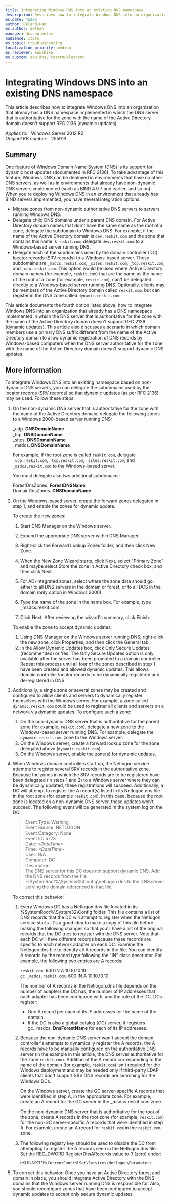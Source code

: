 ```yaml
---
title: Integrating Windows DNS into an existing DNS namespace
description: Describes how to integrate Windows DNS into an organization that already has a DNS namespace implemented in which the DNS server that is authoritative for the zone with the name of the Active Directory domain doesn't support RFC 2136 (dynamic updates).
ms.date: 45286
author: Deland-Han
ms.author: delhan
manager: dcscontentpm
audience: itpro
ms.topic: troubleshooting
localization_priority: medium
ms.reviewer: kaushika
ms.custom: sap:dns, csstroubleshoot
---
```

# Integrating Windows DNS into an existing DNS namespace

This article describes how to integrate Windows DNS into an organization that already has a DNS namespace implemented in which the DNS server that is authoritative for the zone with the name of the Active Directory domain doesn't support RFC 2136 (dynamic updates).

_Applies to:_ &nbsp; Windows Server 2012 R2  
_Original KB number:_ &nbsp; 255913

## Summary

One feature of Windows Domain Name System (DNS) is its support for dynamic host updates (documented in RFC 2136). To take advantage of this feature, Windows DNS can be deployed in environments that have no other DNS servers, as well as in environments that already have non-dynamic DNS servers implemented (such as BIND 4.9.7 and earlier, and so on). When you're deploying Windows DNS in an environment that already has BIND servers implemented, you have several integration options:

- Migrate zones from non-dynamic authoritative DNS servers to servers running Windows DNS.
- Delegate child DNS domains under a parent DNS domain. For Active Directory domain names that don't have the same name as the root of a zone, delegate the subdomain to Windows DNS. For example, if the name of the Active Directory domain is `dev.reskit.com` and the zone that contains this name is `reskit.com`, delegate `dev.reskit.com` to a Windows-based server running DNS.
- Delegate each of the subdomains used by the domain controller (DC) locator records (SRV records) to a Windows-based server. These subdomains are `_msdcs.reskit.com`, `_sites.reskit.com`, `_tcp.reskit.com`, and `_udp.reskit.com`. This option would be used where Active Directory domain names (for example, `reskit.com`) that are the same as the name of the root of a zone (for example, `reskit.com`), can't be delegated directly to a Windows-based server running DNS. Optionally, clients may be members of the Active Directory domain called `reskit.com`, but can register in the DNS zone called `dynamic.reskit.com`.  

This article documents the fourth option listed above, how to integrate Windows DNS into an organization that already has a DNS namespace implemented in which the DNS server that is authoritative for the zone with the name of the Active Directory domain doesn't support RFC 2136 (dynamic updates). This article also discusses a scenario in which domain members use a primary DNS suffix different from the name of the Active Directory domain to allow dynamic registration of DNS records by Windows-based computers when the DNS server authoritative for the zone with the name of the Active Directory domain doesn't support dynamic DNS updates.  

## More information

To integrate Windows DNS into an existing namespace based on non-dynamic DNS servers, you can delegate the subdomains used by the locator records (SRV records) so that dynamic updates (as per RFC 2136) may be used. Follow these steps:  

1. On the non-dynamic DNS server that is authoritative for the zone with the name of the Active Directory domain, delegate the following zones to a Windows 2000-based server running DNS:

    _udp. **DNSDomainName**  
    _tcp. **DNSDomainName**  
    _sites. **DNSDomainName**  
    _msdcs. **DNSDomainName**  

    For example, if the root zone is called `reskit.com`, delegate `_udp.reskit.com`, `_tcp.reskit.com`, `_sites.reskit.com`, and `_msdcs.reskit.com` to the Windows-based server.  

    You must delegate also two additional subdomains:

    ForestDnsZones. **ForestDNSName**  
    DomainDnsZones. **DNSDomainName**  

2. On the Windows-based server, create the forward zones delegated in step 1, and enable the zones for dynamic update.

    To create the new zones:

      1. Start DNS Manager on the Windows server.  

      2. Expand the appropriate DNS server within DNS Manager.
      3. Right-click the Forward Lookup Zones folder, and then click New Zone.
      4. When the New Zone Wizard starts, click Next, select "Primary Zone" and maybe select Store the zone in Active Directory check box, and then click Next.
      5. For AD-integrated zones, select where the zone data should go, either to all DNS servers in the domain or forest, or to all DCS in the domain (only option in Windows 2000).
      6. Type the name of the zone in the name box. For example, type _msdcs.reskit.com.
      7. Click Next. After reviewing the wizard's summary, click Finish.

    To enable the zone to accept dynamic updates:

    1. Using DNS Manager on the Windows server running DNS, right-click the new zone, click Properties, and then click the General tab.
    2. In the Allow Dynamic Updates box, click Only Secure Updates (recommended) or Yes. The Only Secure Updates option is only available after the server has been promoted to a domain controller. Repeat this process until all four of the zones described in step 1 have been created and allowed dynamic updates. This allows domain controller locator records to be dynamically registered and de-registered in DNS.

3. Additionally, a single zone or several zones may be created and configured to allow clients and servers to dynamically register themselves with the Windows server. For example, a zone called `dynamic.reskit.com` could be used to register all clients and servers on a network via dynamic updates. To configure such a zone:
      1. On the non-dynamic DNS server that is authoritative for the parent zone (for example, `reskit.com`), delegate a new zone to the Windows-based server running DNS. For example, delegate the `dynamic.reskit.com`. zone to the Windows server.
      2. On the Windows server, create a forward lookup zone for the zone delegated above (`dynamic.reskit.com`).
      3. On the Windows server, enable the zone(s) for dynamic updates.
4. When Windows domain controllers start up, the Netlogon service attempts to register several SRV records in the authoritative zone. Because the zones in which the SRV records are to be registered have been delegated (in steps 1 and 2) to a Windows server where they can be dynamically updated, these registrations will succeed. Additionally, a DC will attempt to register the A record(s) listed in its Netlogon.dns file in the root zone (for example `reskit.com`). In this case, because the root zone is located on a non-dynamic DNS server, these updates won't succeed. The following event will be generated in the system log on the DC:

    > Event Type: Warning  
    Event Source: NETLOGON  
    Event Category: None  
    Event ID: 5773  
    Date: *\<DateTime>*  
    Time: *\<DateTime>*  
    User: N/A  
    Computer: DC  
    Description:  
    The DNS server for this DC does not support dynamic DNS. Add the DNS records from the file %SystemRoot%\System32\Config\netlogon.dns to the DNS server serving the domain referenced in that file.

    To correct this behavior:

    1. Every Windows DC has a Netlogon.dns file located in its %SystemRoot%\System32\Config folder. This file contains a list of DNS records that the DC will attempt to register when the Netlogon service starts. It's a good idea to make a copy of this file before making the following changes so that you'll have a list of the original records that the DC tries to register with the DNS server. Note that each DC will have different records because these records are specific to each network adapter on each DC. Examine the Netlogon.dns file to identify all A records in the file. You can identify A records by the record type following the "IN" class descriptor. For example, the following two entries are A records:

        `reskit.com`. 600 IN A 10.10.10.10  
        `gc._msdcs.reskit.com`. 600 IN A 10.10.10.10  

        The number of A records in the Netlogon.dns file depends on the number of adapters the DC has, the number of IP addresses that each adapter has been configured with, and the role of the DC. DCs register:

       - One A record per each of its IP addresses for the name of the domain.
       - If the DC is also a global catalog (GC) server, it registers gc._msdcs. **DnsForestName** for each of its IP addresses.

    2. Because the non-dynamic DNS server won't accept the domain controller's attempts to dynamically register the A records, the A records have to be manually configured on the authoritative DNS server (in the example in this article, the DNS server authoritative for the zone `reskit.com`). Addition of the A record corresponding to the name of the domain (for example, `reskit.com`) isn't required for the Windows deployment and may be needed only if third-party LDAP clients that don't support SRV DNS records are searching for the Windows DCs.

        On the Windows server, create the GC server-specific A records that were identified in step A, in the appropriate zone. For example, create an A record for the GC server in the _msdcs.reskit.com zone.

        On the non-dynamic DNS server that is authoritative for the root of the zone, create A records in the root zone (for example, `reskit.com`) for the non-GC server-specific A records that were identified in step A. For example, create an A record for `reskit.com` in the `reskit.com` zone.

    3. The following registry key should be used to disable the DC from attempting to register the A records seen in the Netlogon.dns file. Set the REG_DWORD RegisterDnsARecords value to 0 (zero) under:

        `HKLM\SYSTEM\CurrentControlSet\Services\Netlogon\Parameters`

5. To correct this behavior: Once you have an Active Directory forest and domain in place, you should integrate Active Directory with the DNS domains that the Windows server running DNS is responsible for. Also, you should reconfigure zones that have been configured to accept dynamic updates to accept only secure dynamic updates.  
